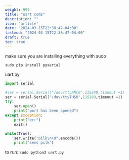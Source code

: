 ```yaml
---
weight: 999
title: "uart coms"
description: ""
icon: "article"
date: "2024-03-15T22:38:47-04:00"
lastmod: "2024-03-15T22:38:47-04:00"
draft: true
toc: true
---
```


make sure you are installing everything with sudo

`sudo pip install pyserial`

uart.py 
```python
import serial

#ser = serial.Serial("/dev/ttyAMC0",115200,timeout =1)
ser = serial.Serial("/dev/ttyTHS0",115200,timeout =1)
try:
    ser.open()
    print("port has been opened")
except Exception:
    print("err")
    exit()

while(True):
    ser.write("pilk\n\0".encode())
    print("send pilk")

```

to run:
`sudo python3 uart.py`
